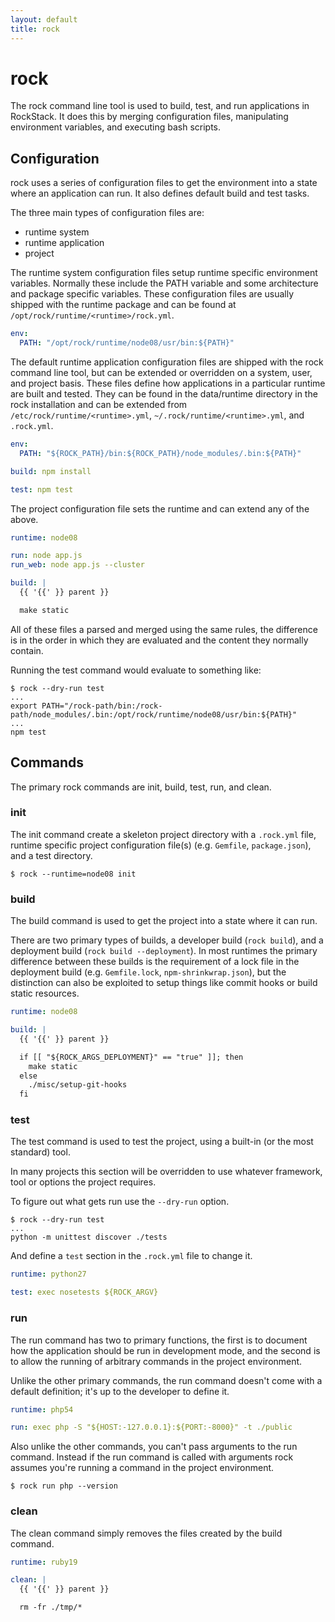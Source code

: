 ```yaml
---
layout: default
title: rock
---
```


# rock

The rock command line tool is used to build, test, and run applications in
RockStack. It does this by merging configuration files, manipulating
environment variables, and executing bash scripts.

## Configuration

rock uses a series of configuration files to get the environment into a state
where an application can run. It also defines default build and test tasks.

The three main types of configuration files are:

 * runtime system
 * runtime application
 * project

The runtime system configuration files setup runtime specific environment
variables. Normally these include the PATH variable and some architecture and
package specific variables. These configuration files are usually shipped with
the runtime package and can be found at `/opt/rock/runtime/<runtime>/rock.yml`.

``` yaml
env:
  PATH: "/opt/rock/runtime/node08/usr/bin:${PATH}"
```

The default runtime application configuration files are shipped with the rock
command line tool, but can be extended or overridden on a system, user, and
project basis. These files define how applications in a particular runtime are
built and tested. They can be found in the data/runtime directory in the rock
installation and can be extended from `/etc/rock/runtime/<runtime>.yml`,
`~/.rock/runtime/<runtime>.yml`, and `.rock.yml`.

``` yaml
env:
  PATH: "${ROCK_PATH}/bin:${ROCK_PATH}/node_modules/.bin:${PATH}"

build: npm install

test: npm test
```

The project configuration file sets the runtime and can extend any of the above.

``` yaml
runtime: node08

run: node app.js
run_web: node app.js --cluster

build: |
  {{ '{{' }} parent }}

  make static
```

All of these files a parsed and merged using the same rules, the difference is
in the order in which they are evaluated and the content they normally contain.

Running the test command would evaluate to something like:

``` console
$ rock --dry-run test
...
export PATH="/rock-path/bin:/rock-path/node_modules/.bin:/opt/rock/runtime/node08/usr/bin:${PATH}"
...
npm test
```

## Commands

The primary rock commands are init, build, test, run, and clean.

### init

The init command create a skeleton project directory with a `.rock.yml` file,
runtime specific project configuration file(s) (e.g. `Gemfile`, `package.json`),
and a test directory.

``` console
$ rock --runtime=node08 init
```

### build

The build command is used to get the project into a state where it can run.

There are two primary types of builds, a developer build (`rock build`), and a
deployment build (`rock build --deployment`). In most runtimes the primary
difference between these builds is the requirement of a lock file in the
deployment build (e.g. `Gemfile.lock`, `npm-shrinkwrap.json`), but the
distinction can also be exploited to setup things like commit hooks or build
static resources.

``` yaml
runtime: node08

build: |
  {{ '{{' }} parent }}

  if [[ "${ROCK_ARGS_DEPLOYMENT}" == "true" ]]; then
    make static
  else
    ./misc/setup-git-hooks
  fi
```

### test

The test command is used to test the project, using a built-in (or the most
standard) tool.

In many projects this section will be overridden to use whatever framework,
tool or options the project requires.

To figure out what gets run use the `--dry-run` option.

``` console
$ rock --dry-run test
...
python -m unittest discover ./tests
```

And define a `test` section in the `.rock.yml` file to change it.

``` yaml
runtime: python27

test: exec nosetests ${ROCK_ARGV}
```

### run

The run command has two to primary functions, the first is to document how the
application should be run in development mode, and the second is to allow the
running of arbitrary commands in the project environment.

Unlike the other primary commands, the run command doesn't come with a default
definition; it's up to the developer to define it.

``` yaml
runtime: php54

run: exec php -S "${HOST:-127.0.0.1}:${PORT:-8000}" -t ./public
```

Also unlike the other commands, you can't pass arguments to the run command.
Instead if the run command is called with arguments rock assumes you're running
a command in the project environment.

``` console
$ rock run php --version
```

### clean

The clean command simply removes the files created by the build command.

``` yaml
runtime: ruby19

clean: |
  {{ '{{' }} parent }}

  rm -fr ./tmp/*
```
